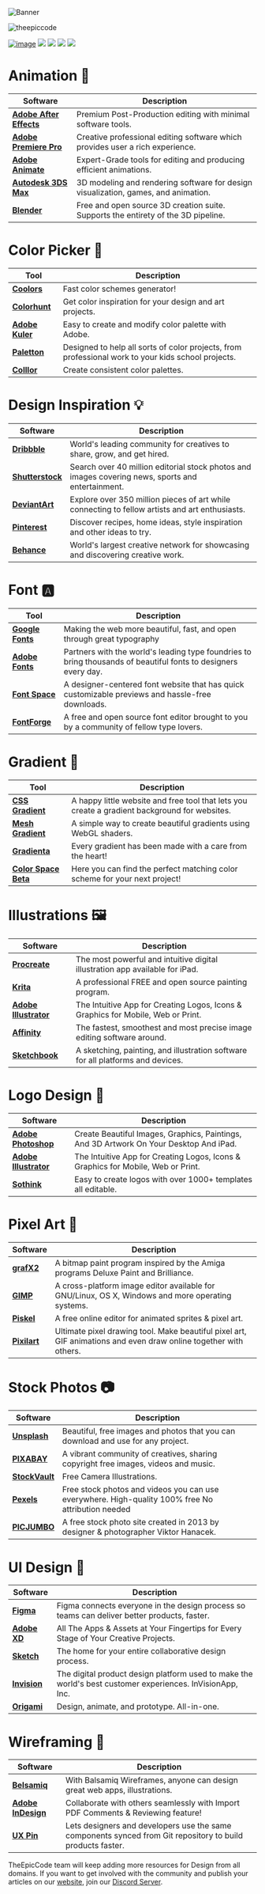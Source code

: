 ![Banner](https://github.com/theepiccode/TEC-Assets/blob/main/Images/Big-Banner.png?raw=true)

<div align"center">
<p align="left"> <img src="https://komarev.com/ghpvc/?username=theepiccode&label=Views&color=blue&style=plastic" alt="theepiccode" /> </p>

[![image](https://img.shields.io/badge/Twitter-1DA1F2?style=for-the-badge&logo=twitter&logoColor=white)](https://twitter.com/theepiccode1) [![](https://img.shields.io/badge/Discord-7289DA?style=for-the-badge&logo=discord&logoColor=white)](https://invite.theepiccode.com) [![](https://img.shields.io/badge/Instagram-E4405F?style=for-the-badge&logo=instagram&logoColor=white)](https://instagram.com/theepiccode) [![](https://img.shields.io/badge/YouTube-FF0000?style=for-the-badge&logo=youtube&logoColor=white)](https://youtube.com/theepiccode) [![](https://img.shields.io/badge/LinkedIn-0077B5?style=for-the-badge&logo=linkedin&logoColor=white)](https://linkedin.com/company/theepiccode)

</div>

# Animation 🦋
Software | Description
---- | ----
[**Adobe After Effects**](https://www.adobe.com/products/aftereffects.html) | Premium Post-Production editing with minimal software tools.
[**Adobe Premiere Pro**](https://www.adobe.com/products/premiere.html) | Creative professional editing software which provides user a rich experience.
[**Adobe Animate**](https://www.adobe.com/products/animate.html) | Expert-Grade tools for editing and producing efficient animations.
[**Autodesk 3DS Max**](https://www.autodesk.com/products/3ds-max/overview) | 3D modeling and rendering software for design visualization, games, and animation.
[**Blender**](https://www.blender.org) | Free and open source 3D creation suite. Supports the entirety of the 3D pipeline.

# Color Picker 🎨
Tool | Description
---- | ----
[**Coolors**](https://www.coolors.co) | Fast color schemes generator! 
[**Colorhunt**](https://www.colorhunt.co) | Get color inspiration for your design and art projects.
[**Adobe Kuler**](https://color.adobe.com) | Easy to create and modify color palette with Adobe.
[**Paletton**](https://paletton.com) | Designed to help all sorts of color projects, from professional work to your kids school projects. 
[**Colllor**](https://www.colllor.com) | Create consistent color palettes. 

# Design Inspiration 💡
Software | Description
---- | ----
[**Dribbble**](https://www.dribbble.com) | World's leading community for creatives to share, grow, and get hired.
[**Shutterstock**](https://www.shutterstock.com) | Search over 40 million editorial stock photos and images covering news, sports and entertainment.
[**DeviantArt**](https://deviantart.com) | Explore over 350 million pieces of art while connecting to fellow artists and art enthusiasts.
[**Pinterest**](https://pinterest.com) | Discover recipes, home ideas, style inspiration and other ideas to try.
[**Behance**](https://behance.net) | World's largest creative network for showcasing and discovering creative work.

# Font 🅰️
Tool | Description
---- | ----
[**Google Fonts**](https://fonts.google.com) | Making the web more beautiful, fast, and open through great typography
[**Adobe Fonts**](https://fonts.adobe.com) | Partners with the world's leading type foundries to bring thousands of beautiful fonts to designers every day.
[**Font Space**](https://fontspace.com) | A designer-centered font website that has quick customizable previews and hassle-free downloads.
[**FontForge**](https://fontforge.org) | A free and open source font editor brought to you by a community of fellow type lovers. 

# Gradient 🌈
Tool | Description
---- | ----
[**CSS Gradient**](https://cssgradient.io) | A happy little website and free tool that lets you create a gradient background for websites. 
[**Mesh Gradient**](https://meshgradient.com) | A simple way to create beautiful gradients using WebGL shaders.
[**Gradienta**](https://www.gradienta.io) | Every gradient has been made with a care from the heart! 
[**Color Space Beta**](https://mycolor.space) | Here you can find the perfect matching color scheme for your next project! 

# Illustrations 🖼
Software | Description
---- | ----
[**Procreate**](https://procreate.art) | The most powerful and intuitive digital illustration app available for iPad. 
[**Krita**](https://krita.org) | A professional FREE and open source painting program.
[**Adobe Illustrator**](https://www.adobe.com/products/illustrator) | The Intuitive App for Creating Logos, Icons & Graphics for Mobile, Web or Print.
[**Affinity**](https://www.affinity.serif.com) | The fastest, smoothest and most precise image editing software around.
[**Sketchbook**](https://www.sketchbook.com) | A sketching, painting, and illustration software for all platforms and devices.

# Logo Design 🌠
Software | Description
---- | ----
[**Adobe Photoshop**](https://www.adobe.com/products/photoshop) | Create Beautiful Images, Graphics, Paintings, And 3D Artwork On Your Desktop And iPad.
[**Adobe Illustrator**](https://www.adobe.com/products/illustrator) | The Intuitive App for Creating Logos, Icons & Graphics for Mobile, Web or Print.
[**Sothink**](https://www.sothink.com) | Easy to create logos with over 1000+ templates all editable.

# Pixel Art 👾
Software | Description
---- | ----
[**grafX2**](https://www.grafx2.chez.com) | A bitmap paint program inspired by the Amiga programs Deluxe Paint and Brilliance.
[**GIMP**](https://www.gimp.org) | A cross-platform image editor available for GNU/Linux, OS X, Windows and more operating systems. 
[**Piskel**](https://www.piskelapp.com) | A free online editor for animated sprites & pixel art. 
[**Pixilart**](https://www.pixilart.com) | Ultimate pixel drawing tool. Make beautiful pixel art, GIF animations and even draw online together with others.

# Stock Photos 📷
Software | Description
---- | ----
[**Unsplash**](https://www.unsplash.com) | Beautiful, free images and photos that you can download and use for any project.
[**PIXABAY**](https://www.pixabay.com) | A vibrant community of creatives, sharing copyright free images, videos and music.
[**StockVault**](https://www.stockvault.net) | Free Camera Illustrations.
[**Pexels**](https://www.pexels.com) | Free stock photos and videos you can use everywhere. High-quality 100% free No attribution needed
[**PICJUMBO**](https://www.picjumbo.com) | A free stock photo site created in 2013 by designer & photographer Viktor Hanacek. 

# UI Design 📱
Software | Description
---- | ----
[**Figma**](https://www.figma.com) | Figma connects everyone in the design process so teams can deliver better products, faster.
[**Adobe XD**](https://adobe.com/products/xd) | All The Apps & Assets at Your Fingertips for Every Stage of Your Creative Projects.​
[**Sketch**](https://sketch.com) | The home for your entire collaborative design process. 
[**Invision**](https://invison.com) | The digital product design platform used to make the world's best customer experiences. InVisionApp, Inc.
[**Origami**](https://origami.design) | Design, animate, and prototype. All-in-one.

# Wireframing 🧮
Software | Description
---- | ----
[**Belsamiq**](https://belsamiq.com) | With Balsamiq Wireframes, anyone can design great web apps, illustrations.
[**Adobe InDesign**](https://adobe.com/products/indesign) | Collaborate with others seamlessly with Import PDF Comments & Reviewing feature!
[**UX Pin**](https://uxpin.com) | Lets designers and developers use the same components synced from Git repository to build products faster. 

TheEpicCode team will keep adding more resources for Design from all domains.
If you want to get involved with the community and publish your articles on our [website](https://theepiccode.com/), join our [Discord Server](https://invite.theepiccode.com). 
